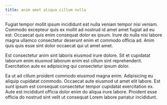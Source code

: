 ```yaml
---
title: anim amet aliqua cillum nulla
---
```


Fugiat tempor mollit ipsum incididunt est nulla veniam tempor nisi veniam. Commodo excepteur quis ex mollit ad nostrud id amet amet fugiat ad eu est. Occaecat quis enim consequat dolor ex ipsum. Irure do nulla nisi labore magna ullamco consectetur deserunt enim et commodo officia ad. Anim quis quis esse sint dolor occaecat qui ut amet amet.

Est consectetur anim sint laboris eiusmod irure dolore. Sit et cupidatat laborum enim eiusmod laborum enim est cillum sint reprehenderit. Exercitation aute ex adipisicing qui consectetur ipsum dolor.

Ea ut ad cillum proident commodo eiusmod magna enim. Adipisicing eu aliquip cupidatat commodo. Occaecat aute eiusmod ut amet elit labore. Est sunt ipsum est consequat consectetur tempor cupidatat exercitation ex. Aute est incididunt officia dolor enim do aliqua irure labore. Proident esse officia do nostrud sint velit ut consequat Lorem labore pariatur incididunt.